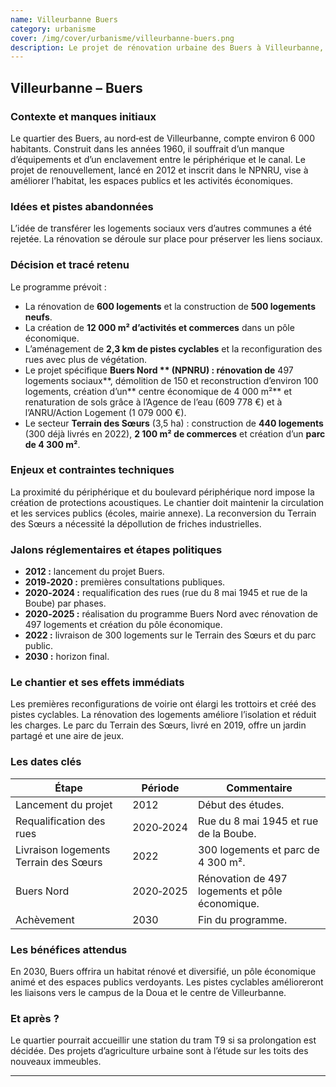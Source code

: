 ```yaml
---
name: Villeurbanne Buers
category: urbanisme
cover: /img/cover/urbanisme/villeurbanne-buers.png
description: Le projet de rénovation urbaine des Buers à Villeurbanne, engagé en 2012 et prévu jusqu’en 2030, couvre environ 6 000 habitants. Il prévoit la rénovation de 600 logements et la construction de 500 neufs, 12 000 m² d’activités et commerces, 2,3 km de pistes cyclables et des espaces publics végétalisés. Le programme Buers Nord inclut la rénovation de 497 logements sociaux, la démolition de 150, la reconstruction d’environ 100, un pôle économique de 4 000 m² et la renaturation de sols, tandis que le Terrain des Sœurs (3,5 ha) accueille 440 logements, 2 100 m² de commerces et un parc de 4 300 m².
---
```

## Villeurbanne – **Buers**

### Contexte et manques initiaux

Le quartier des Buers, au nord‑est de Villeurbanne, compte environ 6 000 habitants. Construit dans les années 1960, il souffrait d’un manque d’équipements et d’un enclavement entre le périphérique et le canal. Le projet de renouvellement, lancé en 2012 et inscrit dans le NPNRU, vise à améliorer l’habitat, les espaces publics et les activités économiques.

### Idées et pistes abandonnées

L’idée de transférer les logements sociaux vers d’autres communes a été rejetée. La rénovation se déroule sur place pour préserver les liens sociaux.

### Décision et tracé retenu

Le programme prévoit :

- La rénovation de **600 logements** et la construction de **500 logements neufs**.
- La création de **12 000 m² d’activités et commerces** dans un pôle économique.
- L’aménagement de **2,3 km de pistes cyclables** et la reconfiguration des rues avec plus de végétation.
- Le projet spécifique **Buers Nord \*\* (NPNRU) : rénovation de** 497 logements sociaux**, démolition de 150 et reconstruction d’environ 100 logements, création d’un** centre économique de 4 000 m²\*\* et renaturation de sols grâce à l’Agence de l’eau (609 778 €) et à l’ANRU/Action Logement (1 079 000 €).
- Le secteur **Terrain des Sœurs** (3,5 ha) : construction de **440 logements** (300 déjà livrés en 2022), **2 100 m² de commerces** et création d’un **parc de 4 300 m²**.

### Enjeux et contraintes techniques

La proximité du périphérique et du boulevard périphérique nord impose la création de protections acoustiques. Le chantier doit maintenir la circulation et les services publics (écoles, mairie annexe). La reconversion du Terrain des Sœurs a nécessité la dépollution de friches industrielles.

### Jalons réglementaires et étapes politiques

- **2012 :** lancement du projet Buers.
- **2019‑2020 :** premières consultations publiques.
- **2020‑2024 :** requalification des rues (rue du 8 mai 1945 et rue de la Boube) par phases.
- **2020‑2025 :** réalisation du programme Buers Nord avec rénovation de 497 logements et création du pôle économique.
- **2022 :** livraison de 300 logements sur le Terrain des Sœurs et du parc public.
- **2030 :** horizon final.

### Le chantier et ses effets immédiats

Les premières reconfigurations de voirie ont élargi les trottoirs et créé des pistes cyclables. La rénovation des logements améliore l’isolation et réduit les charges. Le parc du Terrain des Sœurs, livré en 2019, offre un jardin partagé et une aire de jeux.

### Les dates clés

| Étape | Période | Commentaire |
| --- | --- | --- |
| Lancement du projet | 2012 | Début des études. |
| Requalification des rues | 2020‑2024 | Rue du 8 mai 1945 et rue de la Boube. |
| Livraison logements Terrain des Sœurs | 2022 | 300 logements et parc de 4 300 m². |
| Buers Nord | 2020‑2025 | Rénovation de 497 logements et pôle économique. |
| Achèvement | 2030 | Fin du programme. |

### Les bénéfices attendus

En 2030, Buers offrira un habitat rénové et diversifié, un pôle économique animé et des espaces publics verdoyants. Les pistes cyclables amélioreront les liaisons vers le campus de la Doua et le centre de Villeurbanne.

### Et après ?

Le quartier pourrait accueillir une station du tram T9 si sa prolongation est décidée. Des projets d’agriculture urbaine sont à l’étude sur les toits des nouveaux immeubles.

---
